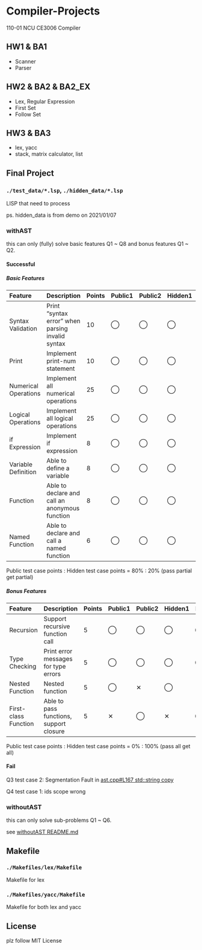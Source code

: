 # Compiler-Projects

110-01 NCU CE3006 Compiler

## HW1 & BA1

- Scanner
- Parser

## HW2 & BA2 & BA2_EX

- Lex, Regular Expression
- First Set
- Follow Set

## HW3 & BA3

- lex, yacc
- stack, matrix calculator, list

## Final Project

### `./test_data/*.lsp`, `./hidden_data/*.lsp`

LISP that need to process

ps. hidden_data is from demo on 2021/01/07

### withAST

this can only (fully) solve basic features Q1 ~ Q8 and bonus features Q1 ~ Q2.

#### Successful

##### Basic Features

| Feature              | Description                                      | Points | Public1 | Public2 | Hidden1 | Hidden2 |
|:-------------------- |:------------------------------------------------ |:------ |:------- |:------- |:------- |:------- |
| Syntax Validation    | Print “syntax error” when parsing invalid syntax | 10     | ◯       | ◯       | ◯       | ◯       |
| Print                | Implement print-num statement                    | 10     | ◯       | ◯       | ◯       | ◯       |
| Numerical Operations | Implement all numerical operations               | 25     | ◯       | ◯       | ◯       | ◯       |
| Logical Operations   | Implement all logical operations                 | 25     | ◯       | ◯       | ◯       | ◯       |
| if Expression        | Implement if expression                          | 8      | ◯       | ◯       | ◯       | ◯       |
| Variable Definition  | Able to define a variable                        | 8      | ◯       | ◯       | ◯       | ◯       |
| Function             | Able to declare and call an anonymous function   | 8      | ◯       | ◯       | ◯       | ◯       |
| Named Function       | Able to declare and call a named function        | 6      | ◯       | ◯       | ◯       | ◯       |

Public test case points : Hidden test case points = 80% : 20% (pass partial get partial)

##### Bonus Features

| Feature              | Description                             | Points | Public1 | Public2 | Hidden1 | Hidden2 |
|:-------------------- |:--------------------------------------- |:------ |:------- |:------- |:------- |:------- |
| Recursion            | Support recursive function call         | 5      | ◯       | ◯       | ◯       | ◯       |
| Type Checking        | Print error messages for type errors    | 5      | ◯       | ◯       | ◯       | ◯       |
| Nested Function      | Nested function                         | 5      | ◯       | ✕       | ◯       | ✕       |
| First-class Function | Able to pass functions, support closure | 5      | ✕       | ◯       | ✕       | ◯       |

Public test case points : Hidden test case points = 0% : 100% (pass all get all)

#### Fail

Q3 test case 2: Segmentation Fault in [ast.cpp#L167 std::string copy](./Final_Project/withAST/ast.cpp#L167)

Q4 test case 1: ids scope wrong

### withoutAST

this can only solve sub-problems Q1 ~ Q6.

see [withoutAST README.md](./Final_Project/withoutAST/README.md)

## Makefile

### `./Makefiles/lex/Makefile`

Makefile for lex

### `./Makefiles/yacc/Makefile`

Makefile for both lex and yacc

## License

plz follow MIT License
